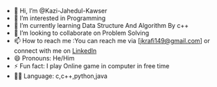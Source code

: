 - 👋 Hi, I’m @Kazi-Jahedul-Kawser
- 👀 I’m interested in Programming
- 🌱 I’m currently learning Data Structure And Algorithm By c++
- 💞️ I’m looking to collaborate on Problem Solving
- 📫 How to reach me :You can reach me via [jkrafi149@gmail.com] or connect with me on [LinkedIn](https://www.linkedin.com/in/kawser149/)
- 😄 Pronouns: He/Him
- ⚡ Fun fact: I play Online game in computer in free time
- 🧑‍💻 Language: c,c++,python,java

<!---
Kazi-Jahedul-Kawser/Kazi-Jahedul-Kawser is a ✨ special ✨ repository because its `README.md` (this file) appears on your GitHub profile.
You can click the Preview link to take a look at your changes.
--->
